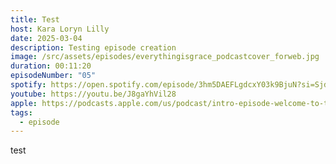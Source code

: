 ```yaml
---
title: Test
host: Kara Loryn Lilly
date: 2025-03-04
description: Testing episode creation
image: /src/assets/episodes/everythingisgrace_podcastcover_forweb.jpg
duration: 00:11:20
episodeNumber: "05"
spotify: https://open.spotify.com/episode/3hm5DAEFLgdcxY03k9BjuN?si=SjdPZqnCQrOH2aDHoVngNg
youtube: https://youtu.be/J8gaYhVil28
apple: https://podcasts.apple.com/us/podcast/intro-episode-welcome-to-the-everything-is-grace-podcast/id1798885593?i=1000696459583
tags:
  - episode
---
```

test
